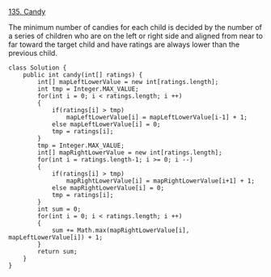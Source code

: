 [135. Candy](https://leetcode.com/problems/candy/)

The minimum number of candies for each child is decided by the number of a series of children who are on the left or right side and aligned from near to far toward the target child and have ratings are always lower than the previous child.

```
class Solution {
    public int candy(int[] ratings) {
        int[] mapLeftLowerValue = new int[ratings.length];
        int tmp = Integer.MAX_VALUE;
        for(int i = 0; i < ratings.length; i ++)
        {
            if(ratings[i] > tmp) 
                mapLeftLowerValue[i] = mapLeftLowerValue[i-1] + 1; 
            else mapLeftLowerValue[i] = 0;
            tmp = ratings[i];
        }
        tmp = Integer.MAX_VALUE;
        int[] mapRightLowerValue = new int[ratings.length];
        for(int i = ratings.length-1; i >= 0; i --)
        {
            if(ratings[i] > tmp) 
                mapRightLowerValue[i] = mapRightLowerValue[i+1] + 1; 
            else mapRightLowerValue[i] = 0;
            tmp = ratings[i];
        }
        int sum = 0;
        for(int i = 0; i < ratings.length; i ++)
        {
            sum += Math.max(mapRightLowerValue[i], mapLeftLowerValue[i]) + 1;
        }
        return sum;
    }
}
```
